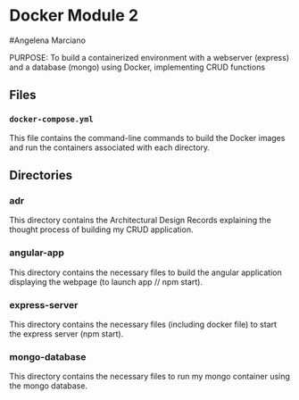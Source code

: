 # Docker Module 2
#Angelena Marciano

PURPOSE: To build a containerized environment with a webserver (express) and a database (mongo) using Docker, implementing CRUD functions

## Files

### `docker-compose.yml`

This file contains the command-line commands to build the Docker images and run the containers associated with each directory. 

## Directories

### adr

This directory contains the Architectural Design Records explaining the thought process of building my CRUD application.

### angular-app

This directory contains the necessary files to build the angular application displaying the webpage (to launch app // npm start).

### express-server

This directory contains the necessary files (including docker file) to start the express server (npm start).

### mongo-database

This directory contains the necessary files to run my mongo container using the mongo database.
